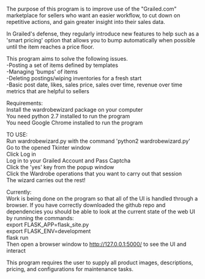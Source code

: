 The purpose of this program is to improve use of the "Grailed.com" marketplace for sellers who want an easier workflow, to cut down on repetitive actions, and gain greater insight into their sales data.

In Grailed's defense, they regularly introduce new features to help such as a 'smart pricing' option that allows you to bump automatically when possible until the item reaches a price floor. 

This program aims to solve the following issues.</br>
    -Posting a set of items defined by templates</br>
    -Managing 'bumps' of items</br>
    -Deleting postings/wiping inventories for a fresh start</br>
    -Basic post date, likes, sales price, sales over time, revenue over time metrics that are helpful to sellers</br>

Requirements:</br>
    Install the wardrobewizard package on your computer</br>
    You need python 2.7 installed to run the program</br>
    You need Google Chrome installed to run the program</br>
    
TO USE:</br>
    Run wardrobewizard.py with the command 'python2 wardrobewizard.py'</br>
    Go to the opened Tkinter window</br>
    Click Log in</br>
    Log in to your Grailed Account and Pass Captcha</br>
    Click the 'yes' key from the popup window</br>
    Click the Wardrobe operations that you want to carry out that session</br>
    The wizard carries out the rest!</br>

Currently:</br>
    Work is being done on the program so that all of the UI is handled through a browser. If you have correctly 
    downloaded the github repo and dependencies you should be able to look at the current state of the web UI by running
    the commands:</br>
    export FLASK_APP=flask_site.py</br>
    export FLASK_ENV=development</br>
    flask run</br>
    Then open a browser window to http://127.0.0.1:5000/ to see the UI and interact </br>
    
This program requires the user to supply all product images, descriptions, pricing, and configurations for maintenance tasks.</br>

